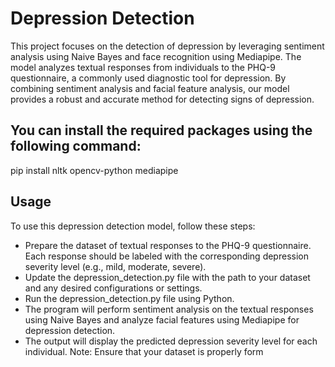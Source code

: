 # Depression Detection
This project focuses on the detection of depression by leveraging sentiment analysis using Naive Bayes and face recognition using Mediapipe. The model analyzes textual responses from individuals to the PHQ-9 questionnaire, a commonly used diagnostic tool for depression. By combining sentiment analysis and facial feature analysis, our model provides a robust and accurate method for detecting signs of depression.

## You can install the required packages using the following command:

pip install nltk opencv-python mediapipe

## Usage
To use this depression detection model, follow these steps:

- Prepare the dataset of textual responses to the PHQ-9 questionnaire. Each response should be labeled with the corresponding depression severity level (e.g., mild, moderate, severe).
- Update the depression_detection.py file with the path to your dataset and any desired configurations or settings.
- Run the depression_detection.py file using Python.
- The program will perform sentiment analysis on the textual responses using Naive Bayes and analyze facial features using Mediapipe for depression detection.
- The output will display the predicted depression severity level for each individual.
Note: Ensure that your dataset is properly form
